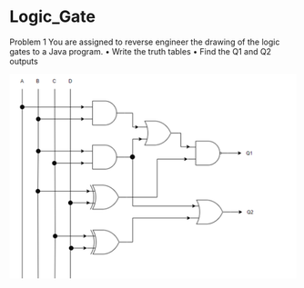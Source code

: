 # Logic_Gate
Problem 1
You are assigned to reverse engineer the drawing of the logic gates to a Java program.
•	Write the truth tables
•	Find the Q1 and Q2 outputs

![](LogicGate.png)
